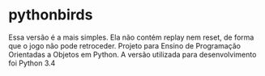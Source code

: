 # pythonbirds
Essa versão é a mais simples. Ela não contém replay nem reset, de forma que o jogo não pode retroceder.
Projeto para Ensino de Programação Orientadas a Objetos em Python.
A versão utilizada para desenvolvimento foi Python 3.4

